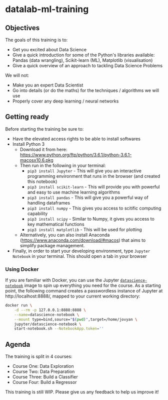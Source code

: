 # datalab-ml-training

## Objectives
The goals of this training is to:
- Get you excited about Data Science
- Give a quick introduction for some of the Python's libraries available: Pandas (data wrangling), Scikit-learn (ML), Matplotlib (visualisation)
- Give a quick overview of an approach to tackling Data Science Problems

We will not:
- Make you an expert Data Scientist
- Go into details (or do the maths) for the techniques / algorithms we will use
- Properly cover any deep learning / neural networks

## Getting ready
Before starting the training be sure to:
- Have the elevated access rights to be able to install softwares
- Install Python 3
  - Download it from here: https://www.python.org/ftp/python/3.6.1/python-3.6.1-macosx10.6.pkg
  - Then run in the following in your terminal:
    - `pip3 install Jupyter` - This will give you an interactive programming environment that runs in the browser (and created this notebook)
    - `pip3 install scikit-learn` - This will provide you with powerful and easy to use machine learning algorithms
    - `pip3 install pandas` - This will give you a powerful way of handling dataframes
    - `pip3 install numpy` - This gives you access to scitific computing capability
    - `pip3 install scipy` - Similar to Numpy, it gives you access to key mathematical functions
    - `pip3 install matplotlib` - This will be used for plotting
  - Alternatively, you can also install Anaconda (https://www.anaconda.com/download/#macos) that aims to simplify package management.
- Finally, in order to start your developing environment, type `Jupyter Notebook` in your terminal. This should open a tab in your browser

### Using Docker

If you are familiar with Docker, you can use the Jupyter [`datascience-notebook`](https://hub.docker.com/r/jupyter/datascience-notebook/) image to spin up everything you need for the course. As a starting point, the following command creates a passwordless instance of Jupyter at http://localhost:8888/, mapped to your current working directory:

```bash
docker run \
    -d --rm -p 127.0.0.1:8888:8888 \
    --name=datascience-notebook \
    --mount type=bind,source="$(pwd)",target=/home/jovyan \
    jupyter/datascience-notebook \
    start-notebook.sh --NotebookApp.token=''
```

## Agenda
The training is split in 4 courses:
- Course One: Data Exploration
- Course Two: Data Preparation
- Course Three: Build a Classifier
- Course Four: Build a Regressor

This training is still WIP. Please give us any feedback to help us improve it!
